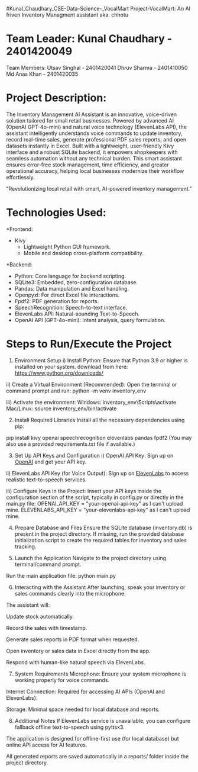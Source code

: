 #Kunal_Chaudhary_CSE-Data-Science-_VocalMart
Project-VocalMart: An AI friven Inventory Managment assistant aka. chhotu

# Team Leader: Kunal Chaudhary - 2401420049
Team Members:
Utsav Singhal - 2401420041
Dhruv Sharma - 2401410050
Md Anas Khan - 2401420035


# Project Description:
The Inventory Management AI Assistant is an innovative, voice-driven solution tailored for small retail businesses. Powered by advanced AI (OpenAI GPT-4o-mini) and natural voice technology (ElevenLabs API), the assistant intelligently understands voice commands to update inventory, record real-time sales, generate professional PDF sales reports, and open datasets instantly in Excel. Built with a lightweight, user-friendly Kivy interface and a robust SQLite backend, it empowers shopkeepers with seamless automation without any technical burden. This smart assistant ensures error-free stock management, time efficiency, and greater operational accuracy, helping local businesses modernize their workflow effortlessly.

"Revolutionizing local retail with smart, AI-powered inventory management."


# Technologies Used:

*Frontend:
- Kivy
  - Lightweight Python GUI framework.
  - Mobile and desktop cross-platform compatibility.

*Backend:
- Python: Core language for backend scripting.
- SQLite3: Embedded, zero-configuration database.
- Pandas: Data manipulation and Excel handling.
- Openpyxl: For direct Excel file interactions.
- Fpdf2: PDF generation for reports.
- SpeechRecognition: Speech-to-text interface.
- ElevenLabs API: Natural-sounding Text-to-Speech.
- OpenAI API (GPT-4o-mini): Intent analysis, query formulation.


# Steps to Run/Execute the Project

1. Environment Setup
i) Install Python:
Ensure that Python 3.9 or higher is installed on your system.
download from here: https://www.python.org/downloads/

ii) Create a Virtual Environment (Recommended):
Open the terminal or command prompt and run:
python -m venv inventory_env

iii) Activate the environment:
Windows:
inventory_env\Scripts\activate
Mac/Linux:
source inventory_env/bin/activate


2. Install Required Libraries
Install all the necessary dependencies using pip:

pip install kivy openai speechrecognition elevenlabs pandas fpdf2
(You may also use a provided requirements.txt file if available.)

3. Set Up API Keys and Configuration
i) OpenAI API Key:
Sign up on [OpenAI](https://platform.openai.com/signup) and get your API key.

ii) ElevenLabs API Key (for Voice Output):
Sign up on [ElevenLabs](https://elevenlabs.io/) to access realistic text-to-speech services.

iii) Configure Keys in the Project:
Insert your API keys inside the configuration section of the script, typically in config.py or directly in the main.py file:
OPENAI_API_KEY = "your-openai-api-key" as I can't upload mine.
ELEVENLABS_API_KEY = "your-elevenlabs-api-key" as I can't upload mine.


4. Prepare Database and Files
Ensure the SQLite database (inventory.db) is present in the project directory.
If missing, run the provided database initialization script to create the required tables for inventory and sales tracking.


5. Launch the Application
Navigate to the project directory using terminal/command prompt.

Run the main application file:
python main.py

6. Interacting with the Assistant
After launching, speak your inventory or sales commands clearly into the microphone.

The assistant will:

Update stock automatically.

Record the sales with timestamp.

Generate sales reports in PDF format when requested.

Open inventory or sales data in Excel directly from the app.

Respond with human-like natural speech via ElevenLabs.

7. System Requirements
Microphone: Ensure your system microphone is working properly for voice commands.

Internet Connection: Required for accessing AI APIs (OpenAI and ElevenLabs).

Storage: Minimal space needed for local database and reports.

8. Additional Notes
If ElevenLabs service is unavailable, you can configure fallback offline text-to-speech using pyttsx3.

The application is designed for offline-first use (for local database) but online API access for AI features.

All generated reports are saved automatically in a reports/ folder inside the project directory.


